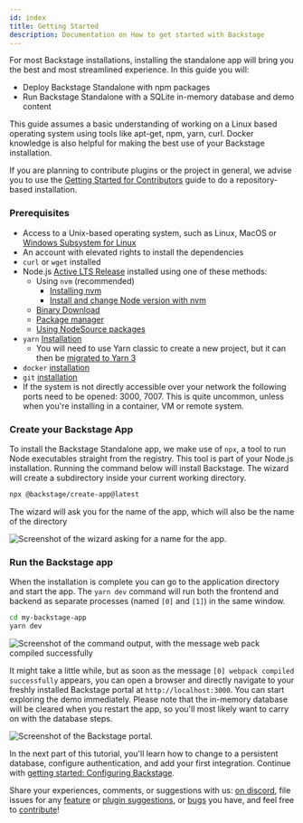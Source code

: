 ```yaml
---
id: index
title: Getting Started
description: Documentation on How to get started with Backstage
---
```


For most Backstage installations, installing the standalone app will bring you
the best and most streamlined experience. In this guide you will:

- Deploy Backstage Standalone with npm packages
- Run Backstage Standalone with a SQLite in-memory database and demo content

This guide assumes a basic understanding of working on a Linux based operating
system using tools like apt-get, npm, yarn, curl. Docker knowledge is also
helpful for making the best use of your Backstage installation.

If you are planning to contribute plugins or the project in general, we advise
you to use the
[Getting Started for Contributors](https://backstage.io/docs/getting-started/running-backstage-locally)
guide to do a repository-based installation.

### Prerequisites

- Access to a Unix-based operating system, such as Linux, MacOS or
  [Windows Subsystem for Linux](https://docs.microsoft.com/en-us/windows/wsl/)
- An account with elevated rights to install the dependencies
- `curl` or `wget` installed
- Node.js [Active LTS Release](https://nodejs.org/en/blog/release/) installed using one of these
  methods:
  - Using `nvm` (recommended)
    - [Installing nvm](https://github.com/nvm-sh/nvm#install--update-script)
    - [Install and change Node version with nvm](https://nodejs.org/en/download/package-manager/#nvm)
  - [Binary Download](https://nodejs.org/en/download/)
  - [Package manager](https://nodejs.org/en/download/package-manager/)
  - [Using NodeSource packages](https://github.com/nodesource/distributions/blob/master/README.md)
- `yarn` [Installation](https://classic.yarnpkg.com/en/docs/install)
  - You will need to use Yarn classic to create a new project, but it can then be [migrated to Yarn 3](../tutorials/yarn-migration.md)
- `docker` [installation](https://docs.docker.com/engine/install/)
- `git` [installation](https://github.com/git-guides/install-git)
- If the system is not directly accessible over your network the following ports
  need to be opened: 3000, 7007. This is quite uncommon, unless when you're
  installing in a container, VM or remote system.

### Create your Backstage App

To install the Backstage Standalone app, we make use of `npx`, a tool to run
Node executables straight from the registry. This tool is part of your Node.js
installation. Running the command below will install Backstage. The wizard will
create a subdirectory inside your current working directory.

```bash
npx @backstage/create-app@latest
```

The wizard will ask you for the name of the app, which will also be the name of the directory

![Screenshot of the wizard asking for a name for the app.](../assets/getting-started/wizard.png)

### Run the Backstage app

When the installation is complete you can go to the application directory and
start the app. The `yarn dev` command will run both the frontend and backend as
separate processes (named `[0]` and `[1]`) in the same window.

```bash
cd my-backstage-app
yarn dev
```

![Screenshot of the command output, with the message web pack compiled successfully](../assets/getting-started/startup.png)

It might take a little while, but as soon as the message
`[0] webpack compiled successfully` appears, you can open a browser and directly
navigate to your freshly installed Backstage portal at `http://localhost:3000`.
You can start exploring the demo immediately. Please note that the in-memory
database will be cleared when you restart the app, so you'll most likely want to
carry on with the database steps.

![Screenshot of the Backstage portal.](../assets/getting-started/portal.png)

In the next part of this tutorial, you'll learn how to change to a persistent
database, configure authentication, and add your first integration. Continue
with [getting started: Configuring Backstage](configuration.md).

Share your experiences, comments, or suggestions with us:
[on discord](https://discord.gg/EBHEGzX), file issues for any
[feature](https://github.com/backstage/backstage/issues/new?labels=help+wanted&template=feature_template.md)
or
[plugin suggestions](https://github.com/backstage/backstage/issues/new?labels=plugin&template=plugin_template.md&title=%5BPlugin%5D+THE+PLUGIN+NAME),
or
[bugs](https://github.com/backstage/backstage/issues/new?labels=bug&template=bug_template.md)
you have, and feel free to
[contribute](https://github.com/backstage/backstage/blob/master/CONTRIBUTING.md)!
